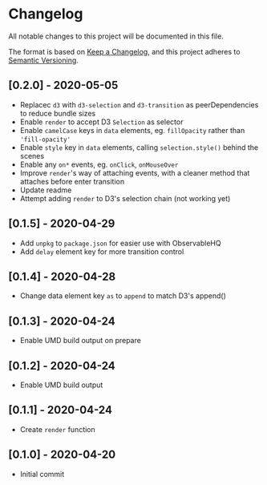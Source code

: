# Changelog

All notable changes to this project will be documented in this file.

The format is based on [Keep a Changelog](https://keepachangelog.com/en/1.0.0/),
and this project adheres to [Semantic Versioning](https://semver.org/spec/v2.0.0.html).

## [0.2.0] - 2020-05-05

- Replacec `d3` with `d3-selection` and `d3-transition` as peerDependencies to reduce bundle sizes
- Enable `render` to accept D3 `Selection` as selector
- Enable `camelCase` keys in `data` elements, eg. `fillOpacity` rather than `'fill-opacity'`
- Enable `style` key in `data` elements, calling `selection.style()` behind the scenes
- Enable any `on*` events, eg. `onClick`, `onMouseOver`
- Improve `render`'s way of attaching events, with a cleaner method that attaches before enter transition
- Update readme
- Attempt adding `render` to D3's selection chain (not working yet)

## [0.1.5] - 2020-04-29

- Add `unpkg` to `package.json` for easier use with ObservableHQ
- Add `delay` element key for more transition control

## [0.1.4] - 2020-04-28

- Change data element key `as` to `append` to match D3's append()

## [0.1.3] - 2020-04-24

- Enable UMD build output on prepare

## [0.1.2] - 2020-04-24

- Enable UMD build output

## [0.1.1] - 2020-04-24

- Create `render` function

## [0.1.0] - 2020-04-20

- Initial commit
